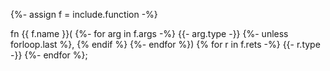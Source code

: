 
{%- assign f = include.function -%}

fn {{ f.name }}(
{%- for arg in f.args -%}
	{{- arg.type -}}
	{%- unless forloop.last %}, {% endif %}
{%- endfor %}) {% for r in f.rets -%}
	{{- r.type -}}
{%- endfor %};
